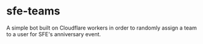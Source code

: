 # sfe-teams
A simple bot built on Cloudflare workers in order to randomly assign a team to a user for SFE's anniversary event.

